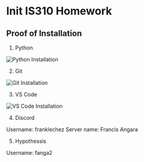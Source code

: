 # Init IS310 Homework

## Proof of Installation

1. Python

![Python Installation](is310-coding-assignments/init-is310-homework/images/python-installation.png)

2. Git

![Git Installation](is310-coding-assignments/init-is310-homework/images/git-installation.png)

3. VS Code

![VS Code Installation](is310-coding-assignments/init-is310-homework/images/vscode-installation.png)

4. Discord

Username: franklechez
Server name: Francis Angara

5. Hypothessis

Username: fanga2
